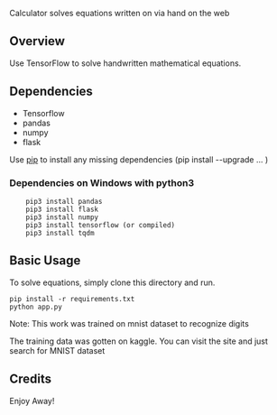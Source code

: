 Calculator
solves equations written on via hand on the web


## Overview
Use TensorFlow to solve handwritten mathematical equations.

## Dependencies

  * Tensorflow
  * pandas
  * numpy
  * flask
  
Use [pip](https://pypi.python.org/pypi/pip) to install any missing dependencies (pip install --upgrade ... ) 

### Dependencies on Windows with python3
```
    pip3 install pandas
    pip3 install flask
    pip3 install numpy
    pip3 install tensorflow (or compiled)
    pip3 install tqdm
```

## Basic Usage
To solve equations, simply clone this directory and run.
```
pip install -r requirements.txt
python app.py
```
Note: This work was trained on mnist dataset to recognize digits


The training data was gotten on kaggle. You can visit the site and just search for MNIST dataset

## Credits

Enjoy Away!
